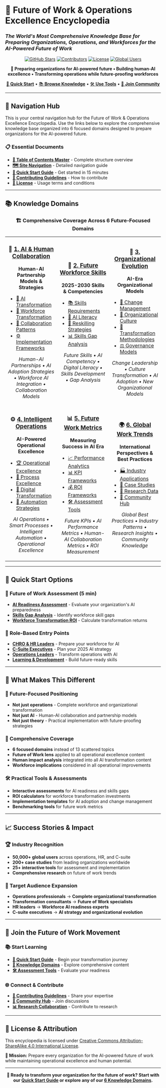 # 🚀 Future of Work & Operations Excellence Encyclopedia
### *The World's Most Comprehensive Knowledge Base for Preparing Organizations, Operations, and Workforces for the AI-Powered Future of Work*

<div align="center">

[![GitHub Stars](https://img.shields.io/github/stars/future-of-work-encyclopedia/knowledge-base?style=for-the-badge&logo=github&color=gold)](https://github.com/future-of-work-encyclopedia/knowledge-base)
[![Contributors](https://img.shields.io/github/contributors/future-of-work-encyclopedia/knowledge-base?style=for-the-badge&logo=github&color=blue)](https://github.com/future-of-work-encyclopedia/knowledge-base/graphs/contributors)
[![License](https://img.shields.io/badge/License-CC%20BY--SA%204.0-lightgrey.svg?style=for-the-badge)](LICENSE.md)
[![Global Users](https://img.shields.io/badge/Global%20Users-50K%2B-brightgreen?style=for-the-badge)](README.md)

**🎯 Preparing organizations for AI-powered future • Building human-AI excellence • Transforming operations while future-proofing workforces**

[🚀 **Quick Start**](QUICK-START.md) • [📚 **Browse Knowledge**](#-knowledge-domains) • [🛠️ **Use Tools**](05-future-work-metrics/tools-assessments/) • [🤝 **Join Community**](06-global-work-trends/community-hub/)

</div>

---

## 🌟 **Navigation Hub**

This is your central navigation hub for the Future of Work & Operations Excellence Encyclopedia. Use the links below to explore the comprehensive knowledge base organized into 6 focused domains designed to prepare organizations for the AI-powered future.

### **📋 Essential Documents**
- **[📖 Table of Contents Master](NAVIGATION.md)** - Complete structure overview
- **[🗺️ Site Navigation](NAVIGATION.md)** - Detailed navigation guide  
- **[🚀 Quick Start Guide](QUICK-START.md)** - Get started in 15 minutes
- **[🤝 Contributing Guidelines](CONTRIBUTING.md)** - How to contribute
- **[📜 License](LICENSE.md)** - Usage terms and conditions

---

## 📚 **Knowledge Domains**

<div align="center">

### **🏗️ Comprehensive Coverage Across 6 Future-Focused Domains**

</div>

<table>
<tr>
<td width="33%" align="center">
<h3>🤖 <a href="01-ai-human-collaboration/">1. AI & Human Collaboration</a></h3>
<p><strong>Human-AI Partnership Models & Strategies</strong></p>
<ul align="left">
<li><a href="01-ai-human-collaboration/ai-transformation/">🚀 AI Transformation</a></li>
<li><a href="01-ai-human-collaboration/workforce-transformation/">👥 Workforce Transformation</a></li>
<li><a href="01-ai-human-collaboration/collaboration-patterns/">🤝 Collaboration Patterns</a></li>
<li><a href="01-ai-human-collaboration/implementation-frameworks/">⚙️ Implementation Frameworks</a></li>
</ul>
<p><em>Human-AI Partnerships • AI Adoption Strategies • Workforce AI Integration • Collaboration Models</em></p>
</td>
<td width="33%" align="center">
<h3>👥 <a href="02-future-workforce-skills/">2. Future Workforce Skills</a></h3>
<p><strong>2025-2030 Skills & Competencies</strong></p>
<ul align="left">
<li><a href="02-future-workforce-skills/skills-requirements/">📚 Skills Requirements</a></li>
<li><a href="02-future-workforce-skills/ai-literacy/">🤖 AI Literacy</a></li>
<li><a href="02-future-workforce-skills/reskilling-strategies/">🔄 Reskilling Strategies</a></li>
<li><a href="02-future-workforce-skills/skills-gap-analysis/">📊 Skills Gap Analysis</a></li>
</ul>
<p><em>Future Skills • AI Competency • Digital Literacy • Skills Development • Gap Analysis</em></p>
</td>
<td width="33%" align="center">
<h3>🏢 <a href="03-organizational-evolution/">3. Organizational Evolution</a></h3>
<p><strong>AI-Era Organizational Models</strong></p>
<ul align="left">
<li><a href="03-organizational-evolution/change-management/">🎯 Change Management</a></li>
<li><a href="03-organizational-evolution/organizational-culture/">🏢 Organizational Culture</a></li>
<li><a href="03-organizational-evolution/transformation-methodologies/">🚀 Transformation Methodologies</a></li>
<li><a href="03-organizational-evolution/governance-models/">⚖️ Governance Models</a></li>
</ul>
<p><em>Change Leadership • Culture Transformation • AI Adoption • New Organizational Models</em></p>
</td>
</tr>
<tr>
<td width="33%" align="center">
<h3>⚙️ <a href="04-intelligent-operations/">4. Intelligent Operations</a></h3>
<p><strong>AI-Powered Operational Excellence</strong></p>
<ul align="left">
<li><a href="04-intelligent-operations/operational-excellence/">🏆 Operational Excellence</a></li>
<li><a href="04-intelligent-operations/process-excellence/">🔄 Process Excellence</a></li>
<li><a href="04-intelligent-operations/digital-transformation/">🚀 Digital Transformation</a></li>
<li><a href="04-intelligent-operations/automation-strategies/">🤖 Automation Strategies</a></li>
</ul>
<p><em>AI Operations • Smart Processes • Intelligent Automation • Operational Excellence</em></p>
</td>
<td width="33%" align="center">
<h3>📊 <a href="05-future-work-metrics/">5. Future Work Metrics</a></h3>
<p><strong>Measuring Success in AI Era</strong></p>
<ul align="left">
<li><a href="05-future-work-metrics/performance-analytics/">📈 Performance Analytics</a></li>
<li><a href="05-future-work-metrics/kpi-frameworks/">📊 KPI Frameworks</a></li>
<li><a href="05-future-work-metrics/roi-frameworks/">💰 ROI Frameworks</a></li>
<li><a href="05-future-work-metrics/assessment-tools/">🛠️ Assessment Tools</a></li>
</ul>
<p><em>Future KPIs • AI Performance Metrics • Human-AI Collaboration Metrics • ROI Measurement</em></p>
</td>
<td width="33%" align="center">
<h3>🌍 <a href="06-global-work-trends/">6. Global Work Trends</a></h3>
<p><strong>International Perspectives & Best Practices</strong></p>
<ul align="left">
<li><a href="06-global-work-trends/industry-applications/">🏭 Industry Applications</a></li>
<li><a href="06-global-work-trends/case-studies/">📖 Case Studies</a></li>
<li><a href="06-global-work-trends/research-data/">🔬 Research Data</a></li>
<li><a href="06-global-work-trends/community-hub/">🤝 Community Hub</a></li>
</ul>
<p><em>Global Best Practices • Industry Patterns • Research Insights • Community Knowledge</em></p>
</td>
</tr>
</table>

---

## 🎯 **Quick Start Options**

### **🚀 Future of Work Assessment (5 min)**
- **[AI Readiness Assessment](05-future-work-metrics/assessment-tools/ai-readiness-assessment.md)** - Evaluate your organization's AI preparedness
- **[Skills Gap Analysis](02-future-workforce-skills/skills-gap-analysis/skills-gap-calculator.md)** - Identify workforce skill gaps
- **[Workforce Transformation ROI](05-future-work-metrics/roi-frameworks/workforce-transformation-roi.md)** - Calculate transformation returns

### **👥 Role-Based Entry Points**
- **[CHRO & HR Leaders](02-future-workforce-skills/chro-guide.md)** - Prepare your workforce for AI
- **[C-Suite Executives](03-organizational-evolution/executive-guide.md)** - Plan your 2025 AI strategy
- **[Operations Leaders](04-intelligent-operations/operations-leader-guide.md)** - Transform operations with AI
- **[Learning & Development](02-future-workforce-skills/ld-professional-guide.md)** - Build future-ready skills

---

## 🌟 **What Makes This Different**

### **🎯 Future-Focused Positioning**
- **Not just operations** - Complete workforce and organizational transformation
- **Not just AI** - Human-AI collaboration and partnership models
- **Not just theory** - Practical implementation with future-proofing strategies

### **🚀 Comprehensive Coverage**
- **6 focused domains** instead of 13 scattered topics
- **Future of Work lens** applied to all operational excellence content
- **Human impact analysis** integrated into all AI transformation content
- **Workforce implications** considered in all operational improvements

### **🛠️ Practical Tools & Assessments**
- **Interactive assessments** for AI readiness and skills gaps
- **ROI calculators** for workforce transformation investments
- **Implementation templates** for AI adoption and change management
- **Benchmarking tools** for future work metrics

---

## 📈 **Success Stories & Impact**

### **🏆 Industry Recognition**
- **50,000+ global users** across operations, HR, and C-suite
- **200+ case studies** from leading organizations worldwide
- **25+ interactive tools** for assessment and implementation
- **Comprehensive research** on future of work trends

### **🎯 Target Audience Expansion**
- **Operations professionals** → **Complete organizational transformation**
- **Transformation consultants** → **Future of Work specialists**
- **HR leaders** → **Workforce AI readiness experts**
- **C-suite executives** → **AI strategy and organizational evolution**

---

## 🤝 **Join the Future of Work Movement**

### **📚 Start Learning**
- **[🚀 Quick Start Guide](QUICK-START.md)** - Begin your transformation journey
- **[📖 Knowledge Domains](#-knowledge-domains)** - Explore comprehensive content
- **[🛠️ Assessment Tools](05-future-work-metrics/assessment-tools/)** - Evaluate your readiness

### **🌐 Connect & Contribute**
- **[🤝 Contributing Guidelines](CONTRIBUTING.md)** - Share your expertise
- **[📧 Community Hub](06-global-work-trends/community-hub/)** - Join discussions
- **[📊 Research Collaboration](06-global-work-trends/research-data/)** - Contribute to research

---

## 📜 **License & Attribution**

This encyclopedia is licensed under [Creative Commons Attribution-ShareAlike 4.0 International License](LICENSE.md).

**🎯 Mission:** Prepare every organization for the AI-powered future of work while maintaining operational excellence and human potential.

---

<div align="center">

**🚀 Ready to transform your organization for the future of work? Start with our [Quick Start Guide](QUICK-START.md) or explore any of our [6 Knowledge Domains](#-knowledge-domains).**

</div>
